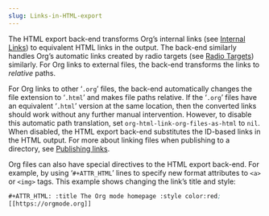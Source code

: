 ```yaml
---
slug: Links-in-HTML-export
---
```


The HTML export back-end transforms Org’s internal links (see [Internal Links](/docs/org/Internal-Links)) to equivalent HTML links in the output. The back-end similarly handles Org’s automatic links created by radio targets (see [Radio Targets](/docs/org/Radio-Targets)) similarly. For Org links to external files, the back-end transforms the links to *relative* paths.

For Org links to other ‘`.org`’ files, the back-end automatically changes the file extension to ‘`.html`’ and makes file paths relative. If the ‘`.org`’ files have an equivalent ‘`.html`’ version at the same location, then the converted links should work without any further manual intervention. However, to disable this automatic path translation, set `org-html-link-org-files-as-html` to `nil`. When disabled, the HTML export back-end substitutes the ID-based links in the HTML output. For more about linking files when publishing to a directory, see [Publishing links](/docs/org/Publishing-links).

Org files can also have special directives to the HTML export back-end. For example, by using ‘`#+ATTR_HTML`’ lines to specify new format attributes to `<a>` or `<img>` tags. This example shows changing the link’s title and style:

```lisp
#+ATTR_HTML: :title The Org mode homepage :style color:red;
[[https://orgmode.org]]
```
